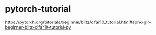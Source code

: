 # pytorch-tutorial
https://pytorch.org/tutorials/beginner/blitz/cifar10_tutorial.html#sphx-glr-beginner-blitz-cifar10-tutorial-py
